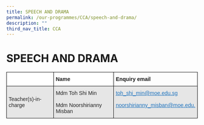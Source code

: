 ```yaml
---
title: SPEECH AND DRAMA
permalink: /our-programmes/CCA/speech-and-drama/
description: ""
third_nav_title: CCA
---
```

# **SPEECH AND DRAMA**


<table style="border-collapse:collapse;border-spacing:0" class="tg"><thead><tr><th style="background-color:#FFF;border-color:#000000;border-style:solid;border-width:1px;color:#222;font-family:Arial, sans-serif;font-size:14px;font-weight:bold;overflow:hidden;padding:10px 5px;text-align:left;vertical-align:top;word-break:normal"></th><th style="background-color:#FFF;border-color:#000000;border-style:solid;border-width:1px;color:#222;font-family:Arial, sans-serif;font-size:14px;font-weight:bold;overflow:hidden;padding:10px 5px;text-align:left;vertical-align:top;word-break:normal"><span style="font-weight:bold">Name</span></th><th style="border-color:#000000;border-style:solid;border-width:1px;font-family:Arial, sans-serif;font-size:14px;font-weight:bold;overflow:hidden;padding:10px 5px;text-align:left;vertical-align:top;word-break:normal">Enquiry email</th></tr></thead><tbody><tr><td style="background-color:#E6E6E6;border-color:#000000;border-style:solid;border-width:1px;color:#222;font-family:Arial, sans-serif;font-size:14px;overflow:hidden;padding:10px 5px;text-align:left;vertical-align:middle;word-break:normal">Teacher(s)-in-charge</td><td style="background-color:#E6E6E6;border-color:#000000;border-style:solid;border-width:1px;color:#222;font-family:Arial, sans-serif;font-size:14px;overflow:hidden;padding:10px 5px;text-align:left;vertical-align:middle;word-break:normal">Mdm Toh Shi Min<br><br>Mdm Noorshirianny Misban</td><td style="background-color:#E6E6E6;border-color:#000000;border-style:solid;border-width:1px;color:#1E73BE;font-family:Arial, sans-serif;font-size:14px;overflow:hidden;padding:10px 5px;text-align:left;text-decoration:underline;vertical-align:top;word-break:normal"><a href="mailto:toh_shi_min@moe.edu.sg"><span style="text-decoration:underline;color:#1E73BE;background-color:transparent">toh_shi_min@moe.edu.sg</span></a><br><br><a href="mailto:noorshirianny_misban@moe.edu.sg"><span style="text-decoration:underline;color:#1E73BE;background-color:transparent">noorshirianny_misban@moe.edu.</span></a></td></tr></tbody></table>
